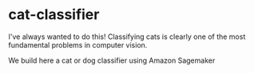 # cat-classifier
I've always wanted to do this! Classifying cats is clearly one of the most fundamental problems in computer vision. 

We build here a cat or dog classifier using Amazon Sagemaker
